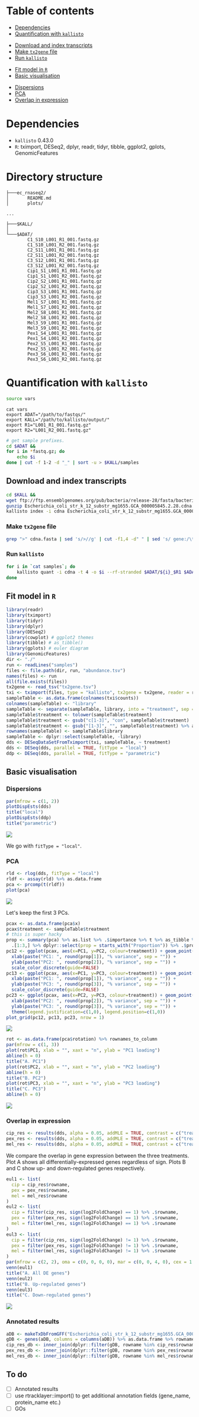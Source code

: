 # Table of contents

- [Dependencies](#dependencies)
- [Quantification with `kallisto`](#quantification-with-kallisto)
 * [Download and index transcripts](#download-and-index-transcripts)
 * [Make `tx2gene` file](#make-tx2gene-file)
 * [Run `kallisto`](#run-kallisto)
- [Fit model in `R`](#fit-model-in-r)
- [Basic visualisation](#basic-visualisation)
 * [Dispersions](#dispersions)
 * [PCA](#pca)
 * [Overlap in expression](#overlap-in-expression)

# Dependencies

* `kallisto` 0.43.0
* `R`: tximport, DESeq2, dplyr, readr, tidyr, tibble, ggplot2, gplots, GenomicFeatures

# Directory structure

```
├───ec_rnaseq2/
│       README.md
│       plots/

...

├───$KALL/
│
└───$ADAT/
        C1_S10_L001_R1_001.fastq.gz
        C1_S10_L001_R2_001.fastq.gz
        C2_S11_L001_R1_001.fastq.gz
        C2_S11_L001_R2_001.fastq.gz
        C3_S12_L001_R1_001.fastq.gz
        C3_S12_L001_R2_001.fastq.gz
        Cip1_S1_L001_R1_001.fastq.gz
        Cip1_S1_L001_R2_001.fastq.gz
        Cip2_S2_L001_R1_001.fastq.gz
        Cip2_S2_L001_R2_001.fastq.gz
        Cip3_S3_L001_R1_001.fastq.gz
        Cip3_S3_L001_R2_001.fastq.gz
        Mel1_S7_L001_R1_001.fastq.gz
        Mel1_S7_L001_R2_001.fastq.gz
        Mel2_S8_L001_R1_001.fastq.gz
        Mel2_S8_L001_R2_001.fastq.gz
        Mel3_S9_L001_R1_001.fastq.gz
        Mel3_S9_L001_R2_001.fastq.gz
        Pex1_S4_L001_R1_001.fastq.gz
        Pex1_S4_L001_R2_001.fastq.gz
        Pex2_S5_L001_R1_001.fastq.gz
        Pex2_S5_L001_R2_001.fastq.gz
        Pex3_S6_L001_R1_001.fastq.gz
        Pex3_S6_L001_R2_001.fastq.gz

```


# Quantification with `kallisto`

```sh
source vars
```

```
cat vars
export ADAT="/path/to/fastqs/"
export KALL="/path/to/kallisto/output/"
export R1="L001_R1_001.fastq.gz"
export R2="L001_R2_001.fastq.gz"
```

```sh
# get sample prefixes.
cd $ADAT &&
for i in *fastq.gz; do
    echo $i
done | cut -f 1-2 -d "_" | sort -u > $KALL/samples
```

## Download and index transcripts

```sh
cd $KALL &&
wget ftp://ftp.ensemblgenomes.org/pub/bacteria/release-28/fasta/bacteria_0_collection/escherichia_coli_str_k_12_substr_mg1655/cdna/Escherichia_coli_str_k_12_substr_mg1655.GCA_000005845.2.28.cdna.all.fa.gz
gunzip Escherichia_coli_str_k_12_substr_mg1655.GCA_000005845.2.28.cdna.all.fa.gz
kallisto index -i cdna Escherichia_coli_str_k_12_substr_mg1655.GCA_000005845.2.28.cdna.all.fa
```

### Make `tx2gene` file

```sh
grep ">" cdna.fasta | sed 's/>//g' | cut -f1,4 -d" " | sed 's/ gene:/\t/g' | sed '1 i\TXNAME\tGENEID' > tx2gene.tsv
```

### Run `kallisto`

```sh
for i in `cat samples`; do
    kallisto quant -i cdna -t 4 -o $i --rf-stranded $ADAT/${i}_$R1 $ADAT/${i}_$R2
done
```

## Fit model in `R`

```r
library(readr)
library(tximport)
library(tidyr)
library(dplyr)
library(DESeq2)
library(cowplot) # ggplot2 themes
library(tibble) # as_tibble()
library(gplots) # euler diagram
library(GenomicFeatures)
dir <- "./"
run <- readLines("samples")
files <- file.path(dir, run, "abundance.tsv")
names(files) <- run
all(file.exists(files))
tx2gene <- read_tsv("tx2gene.tsv")
txi <- tximport(files, type = "kallisto", tx2gene = tx2gene, reader = read_tsv)
sampleTable <- as.data.frame(colnames(txi$counts))
colnames(sampleTable) <- "library"
sampleTable <- separate(sampleTable, library, into = "treatment", sep = "_", remove = FALSE, extra = "drop")
sampleTable$treatment <- tolower(sampleTable$treatment)
sampleTable$treatment <- gsub("c[1-3]", "con", sampleTable$treatment)
sampleTable$treatment <- gsub("[1-3]", "", sampleTable$treatment) %>% as.factor %>% relevel(ref = "con")
rownames(sampleTable) <- sampleTable$library
sampleTable <- dplyr::select(sampleTable, -library)
dds <- DESeqDataSetFromTximport(txi, sampleTable, ~ treatment)
dds <- DESeq(dds, parallel = TRUE, fitType = "local")
ddp <- DESeq(dds, parallel = TRUE, fitType = "parametric")
```

## Basic visualisation

### Dispersions

```r
par(mfrow = c(1, 2))
plotDispEsts(dds)
title("local")
plotDispEsts(ddp)
title("parametric")
```

![](https://github.com/Perugolate/ec_rnaseq2/blob/master/plots/disp.png)

We go with `fitType = "local"`.

### PCA

```r
rld <- rlog(dds, fitType = "local")
rldf <- assay(rld) %>% as.data.frame
pca <- prcomp(t(rldf))
plot(pca)
```

![](https://github.com/Perugolate/ec_rnaseq2/blob/master/plots/pcs.png)

Let's keep the first 3 PCs.

```r
pcax <- as.data.frame(pca$x)
pcax$treatment <- sampleTable$treatment
# this is super hacky
prop <- summary(pca) %>% as.list %>% .$importance %>% t %>% as_tibble %>%
  .[1:3,] %>% dplyr::select(prop = starts_with("Proportion")) %>% .$prop *100
pc12 <- ggplot(pcax, aes(x=PC1, y=PC2, colour=treatment)) + geom_point(size=5) +
  xlab(paste("PC1: ", round(prop[1]), "% variance", sep = "")) +
  ylab(paste("PC2: ", round(prop[2]), "% variance", sep = "")) +
  scale_color_discrete(guide=FALSE)
pc13 <- ggplot(pcax, aes(x=PC1, y=PC3, colour=treatment)) + geom_point(size=5) +
  xlab(paste("PC1: ", round(prop[1]), "% variance", sep = "")) +
  ylab(paste("PC3: ", round(prop[3]), "% variance", sep = "")) +
  scale_color_discrete(guide=FALSE)
pc23 <- ggplot(pcax, aes(x=PC2, y=PC3, colour=treatment)) + geom_point(size=5) +
  xlab(paste("PC2: ", round(prop[2]), "% variance", sep = "")) +
  ylab(paste("PC3: ", round(prop[3]), "% variance", sep = "")) +
  theme(legend.justification=c(1,0), legend.position=c(1,0))
plot_grid(pc12, pc13, pc23, nrow = 1)
```

![](https://github.com/Perugolate/ec_rnaseq2/blob/master/plots/pca.png)

```r
rot <- as.data.frame(pca$rotation) %>% rownames_to_column
par(mfrow = c(1, 3))
plot(rot$PC1, xlab = "", xaxt = "n", ylab = "PC1 loading")
abline(h = 0)
title("A. PC1")
plot(rot$PC2, xlab = "", xaxt = "n", ylab = "PC2 loading")
abline(h = 0)
title("B. PC2")
plot(rot$PC3, xlab = "", xaxt = "n", ylab = "PC3 loading")
title("C. PC3")
abline(h = 0)
```

![](https://github.com/Perugolate/ec_rnaseq2/blob/master/plots/rot.png)

### Overlap in expression

```r
cip_res <- results(dds, alpha = 0.05, addMLE = TRUE, contrast = c("treatment", "cip", "con")) %>% subset(padj < 0.05 & abs(log2FoldChange) > 1) %>% as_tibble %>% rownames_to_column
pex_res <- results(dds, alpha = 0.05, addMLE = TRUE, contrast = c("treatment", "pex", "con")) %>% subset(padj < 0.05 & abs(log2FoldChange) > 1) %>% as_tibble %>% rownames_to_column
mel_res <- results(dds, alpha = 0.05, addMLE = TRUE, contrast = c("treatment", "mel", "con")) %>% subset(padj < 0.05 & abs(log2FoldChange) > 1) %>% as_tibble %>% rownames_to_column
```

We compare the overlap in gene expression between the three treatments. Plot A shows all differentially-expressed genes regardless of sign. Plots B and C show up- and down-regulated genes respectively.

```r
eul1 <- list(
  cip = cip_res$rowname,
  pex = pex_res$rowname,
  mel = mel_res$rowname
)
eul2 <- list(
  cip = filter(cip_res, sign(log2FoldChange) == 1) %>% .$rowname,
  pex = filter(pex_res, sign(log2FoldChange) == 1) %>% .$rowname,
  mel = filter(mel_res, sign(log2FoldChange) == 1) %>% .$rowname
)
eul3 <- list(
  cip = filter(cip_res, sign(log2FoldChange) != 1) %>% .$rowname,
  pex = filter(pex_res, sign(log2FoldChange) != 1) %>% .$rowname,
  mel = filter(mel_res, sign(log2FoldChange) != 1) %>% .$rowname
)
par(mfrow = c(2, 2), oma = c(0, 0, 0, 0), mar = c(0, 0, 4, 0), cex = 1.05)
venn(eul1)
title("A. All DE genes")
venn(eul2)
title("B. Up-regulated genes")
venn(eul3)
title("C. Down-regulated genes")
```

![](https://github.com/Perugolate/ec_rnaseq2/blob/master/plots/eul.png)

### Annotated results

```r
aDB <- makeTxDbFromGFF("Escherichia_coli_str_k_12_substr_mg1655.GCA_000005845.2.28.gtf")
gDB <- genes(aDB, columns = columns(aDB)) %>% as.data.frame %>% rownames_to_column
cip_res_db <- inner_join(dplyr::filter(gDB, rowname %in% cip_res$rowname), cip_res)
pex_res_db <- inner_join(dplyr::filter(gDB, rowname %in% pex_res$rowname), pex_res)
mel_res_db <- inner_join(dplyr::filter(gDB, rowname %in% mel_res$rowname), mel_res)
```

## To do

- [ ] Annotated results
- [ ] use rtracklayer::import() to get additional annotation fields (gene_name, protein_name etc.)
- [ ] GOs
